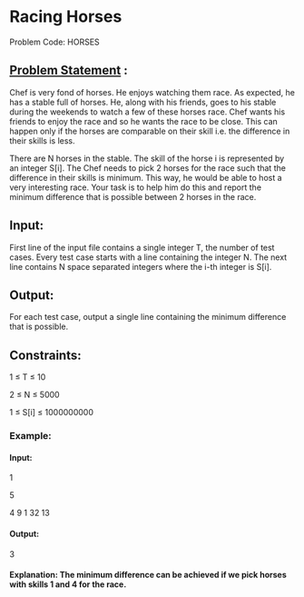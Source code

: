 # Racing Horses 
Problem Code: HORSES
## [Problem Statement](https://www.codechef.com/problems/HORSES) :

Chef is very fond of horses. He enjoys watching them race. As expected, he has a stable full of horses. He, along with his friends, goes to his stable during the weekends to watch a few of these horses race. Chef wants his friends to enjoy the race and so he wants the race to be close. This can happen only if the horses are comparable on their skill i.e. the difference in their skills is less.

There are N horses in the stable. The skill of the horse i is represented by an integer S[i]. The Chef needs to pick 2 horses for the race such that the difference in their skills is minimum. This way, he would be able to host a very interesting race. Your task is to help him do this and report the minimum difference that is possible between 2 horses in the race.

## Input:
First line of the input file contains a single integer T, the number of test cases.
Every test case starts with a line containing the integer N.
The next line contains N space separated integers where the i-th integer is S[i].
## Output:
For each test case, output a single line containing the minimum difference that is possible.

## Constraints:

1 ≤ T ≤ 10

2 ≤ N ≤ 5000

1 ≤ S[i] ≤ 1000000000

### Example:
#### Input:

1

5

4 9 1 32 13

#### Output:

3

#### Explanation: The minimum difference can be achieved if we pick horses with skills 1 and 4 for the race.